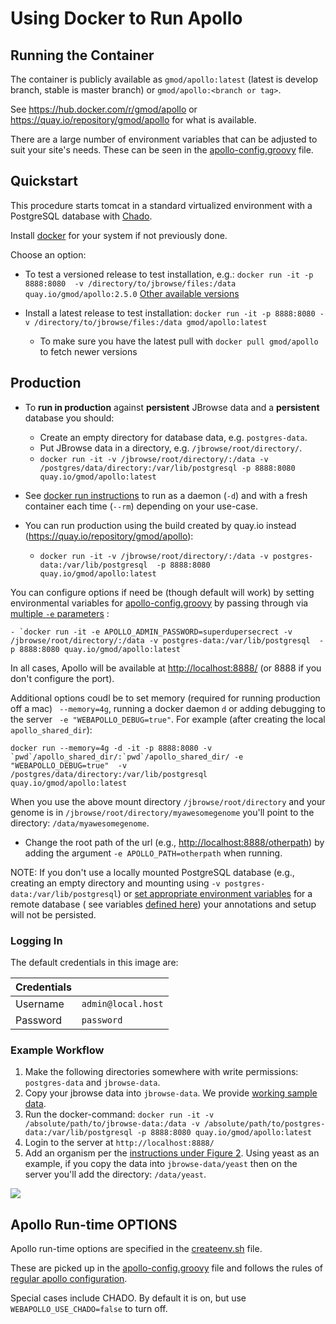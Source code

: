 # Using Docker to Run Apollo

## Running the Container

The container is publicly available as `gmod/apollo:latest` (latest is develop branch, stable is master branch) or `gmod/apollo:<branch or tag>`.

See https://hub.docker.com/r/gmod/apollo or https://quay.io/repository/gmod/apollo for what is available. 

There are a large number of environment variables that can be adjusted to suit
your site's needs. These can be seen in the
[apollo-config.groovy](https://github.com/GMOD/Apollo/blob/develop/docker-files/docker-apollo-config.groovy)
file.

## Quickstart

This procedure starts tomcat in a standard virtualized environment with a PostgreSQL database with [Chado](http://gmod.org/wiki/Introduction_to_Chado).

Install [docker](https://docs.docker.com/engine/installation/) for your system if not previously done.

Choose an option:

- To test a versioned release to test installation, e.g.: `docker run -it -p 8888:8080  -v /directory/to/jbrowse/files:/data quay.io/gmod/apollo:2.5.0`  [Other available versions](https://quay.io/repository/gmod/apollo?tab=tags)

- Install a latest release to test installation: `docker run -it -p 8888:8080 -v /directory/to/jbrowse/files:/data gmod/apollo:latest` 
  -  To make sure you have the latest pull with ```docker pull gmod/apollo``` to fetch newer versions
  
## Production

- To **run in production** against **persistent** JBrowse data and a **persistent** database you should:
    - Create an empty directory for database data, e.g. `postgres-data`.
    - Put JBrowse data in a directory, e.g. `/jbrowse/root/directory/`.
    - `docker run -it -v /jbrowse/root/directory/:/data -v /postgres/data/directory:/var/lib/postgresql -p 8888:8080 quay.io/gmod/apollo:latest`
    
- See [docker run instructions](https://docs.docker.com/engine/reference/run/) to run as a daemon (`-d`) and with a fresh container each time (`--rm`) depending on your use-case.

- You can run production using the build created by quay.io instead (https://quay.io/repository/gmod/apollo):
    - `docker run -it -v /jbrowse/root/directory/:/data -v postgres-data:/var/lib/postgresql  -p 8888:8080 quay.io/gmod/apollo:latest`

You can configure options if need be (though default will work) by setting environmental variables for [apollo-config.groovy](https://github.com/GMOD/apollo/blob/master/apollo-config.groovy) by passing through via [multiple `-e` parameters](https://vsupalov.com/docker-arg-env-variable-guide/) :

    - `docker run -it -e APOLLO_ADMIN_PASSWORD=superdupersecrect -v /jbrowse/root/directory/:/data -v postgres-data:/var/lib/postgresql  -p 8888:8080 quay.io/gmod/apollo:latest`

In all cases, Apollo will be available at [http://localhost:8888/](http://localhost:8888/) (or 8888 if you don't configure the port).

Additional options coudl be to set memory (required for running production off a mac) ` --memory=4g`, running a docker daemon `d` or adding debugging to the server ` -e "WEBAPOLLO_DEBUG=true"`.  For example (after creating the local `apollo_shared_dir`): 

    docker run --memory=4g -d -it -p 8888:8080 -v `pwd`/apollo_shared_dir/:`pwd`/apollo_shared_dir/ -e "WEBAPOLLO_DEBUG=true"  -v /postgres/data/directory:/var/lib/postgresql quay.io/gmod/apollo:latest 

When you use the above mount directory ```/jbrowse/root/directory``` and your genome is in 
```/jbrowse/root/directory/myawesomegenome``` you'll point to the directory: ```/data/myawesomegenome```.

- Change the root path of the url (e.g., <http://localhost:8888/otherpath>) by adding the argument `-e APOLLO_PATH=otherpath` when running.

NOTE: If you don't use a locally mounted PostgreSQL database (e.g., creating an empty directory and mounting using `-v postgres-data:/var/lib/postgresql`)
or [set appropriate environment variables](https://docs.docker.com/engine/reference/commandline/run/) for a remote database 
( see variables [defined here](https://github.com/GMOD/apollo/blob/master/launch.sh)) your annotations and setup will not be persisted.

### Logging In

The default credentials in this image are:

| Credentials |                    |
| ---         | ------------------ |
| Username    | `admin@local.host` |
| Password    | `password`         |


### Example Workflow


1. Make the following directories somewhere with write permissions: `postgres-data` and `jbrowse-data`. 
1. Copy your jbrowse data into `jbrowse-data`.  We provide [working sample data](http://genomearchitect.readthedocs.io/en/latest/Apollo2Build.html#adding-sample-data).
1. Run the docker-command:  `docker run -it -v /absolute/path/to/jbrowse-data:/data -v /absolute/path/to/postgres-data:/var/lib/postgresql -p 8888:8080 quay.io/gmod/apollo:latest`
1. Login to the server at `http://localhost:8888/`
1. Add an organism per the [instructions under Figure 2](http://genomearchitect.readthedocs.io/en/latest/Apollo2Build.html#login-to-the-web-interface).   Using yeast as an example, if you copy the data into `jbrowse-data/yeast` then on the server 
you'll add the directory: `/data/yeast`. 

![](images/organism_add.png)

## Apollo Run-time OPTIONS

Apollo run-time options are specified in the [createenv.sh](createenv.sh) file.  

These are picked up in the [apollo-config.groovy](apollo-config.groovy) file and follows the rules of [regular apollo configuration](https://github.com/GMOD/Apollo/blob/develop/docs/Configure.md). 


Special cases include CHADO.  By default it is on, but use `WEBAPOLLO_USE_CHADO=false` to turn off. 

